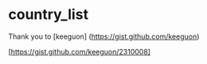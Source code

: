 # country_list

Thank you to [keeguon] (https://gist.github.com/keeguon)

[https://gist.github.com/keeguon/2310008]
